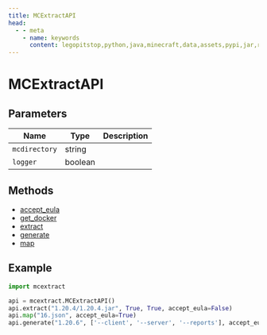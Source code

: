 ```yaml
---
title: MCExtractAPI
head:
  - - meta
    - name: keywords
      content: legopitstop,python,java,minecraft,data,assets,pypi,jar,reports,pythonpackage,customtkinter,serverjars,userfolder
---
```


# MCExtractAPI

## Parameters

| Name        | Type    | Description |
| ----------- | ------- | ----------- |
| `mcdirectory` | string  |             |
| `logger`      | boolean |             |

## Methods

- [accept_eula](#accept-eula)
- [get_docker](#get-docker)
- [extract](#extract)
- [generate](#generate)
- [map](#map)

## Example

```py
import mcextract

api = mcextract.MCExtractAPI()
api.extract("1.20.4/1.20.4.jar", True, True, accept_eula=False)
api.map("16.json", accept_eula=True)
api.generate("1.20.6", ['--client', '--server', '--reports'], accept_eula=True)
```
